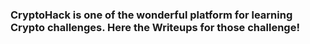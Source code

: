 ### CryptoHack is one of the wonderful platform for learning Crypto challenges. Here the Writeups for those challenge!

